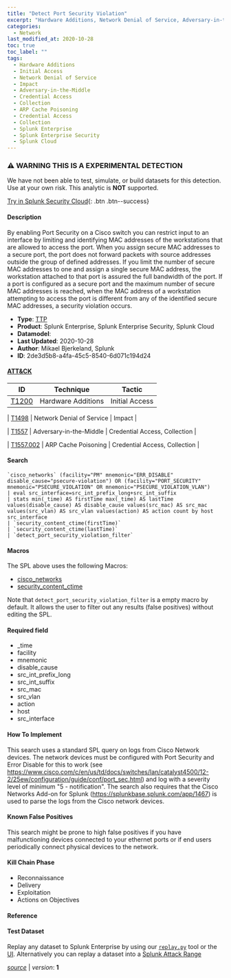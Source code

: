 ```yaml
---
title: "Detect Port Security Violation"
excerpt: "Hardware Additions, Network Denial of Service, Adversary-in-the-Middle, ARP Cache Poisoning"
categories:
  - Network
last_modified_at: 2020-10-28
toc: true
toc_label: ""
tags:
  - Hardware Additions
  - Initial Access
  - Network Denial of Service
  - Impact
  - Adversary-in-the-Middle
  - Credential Access
  - Collection
  - ARP Cache Poisoning
  - Credential Access
  - Collection
  - Splunk Enterprise
  - Splunk Enterprise Security
  - Splunk Cloud
---
```


### ⚠️ WARNING THIS IS A EXPERIMENTAL DETECTION
We have not been able to test, simulate, or build datasets for this detection. Use at your own risk. This analytic is **NOT** supported.


[Try in Splunk Security Cloud](https://www.splunk.com/en_us/cyber-security.html){: .btn .btn--success}

#### Description

By enabling Port Security on a Cisco switch you can restrict input to an interface by limiting and identifying MAC addresses of the workstations that are allowed to access the port. When you assign secure MAC addresses to a secure port, the port does not forward packets with source addresses outside the group of defined addresses. If you limit the number of secure MAC addresses to one and assign a single secure MAC address, the workstation attached to that port is assured the full bandwidth of the port. If a port is configured as a secure port and the maximum number of secure MAC addresses is reached, when the MAC address of a workstation attempting to access the port is different from any of the identified secure MAC addresses, a security violation occurs.

- **Type**: [TTP](https://github.com/splunk/security_content/wiki/Detection-Analytic-Types)
- **Product**: Splunk Enterprise, Splunk Enterprise Security, Splunk Cloud
- **Datamodel**: 
- **Last Updated**: 2020-10-28
- **Author**: Mikael Bjerkeland, Splunk
- **ID**: 2de3d5b8-a4fa-45c5-8540-6d071c194d24


#### [ATT&CK](https://attack.mitre.org/)

| ID             | Technique        |  Tactic             |
| -------------- | ---------------- |-------------------- |
| [T1200](https://attack.mitre.org/techniques/T1200/) | Hardware Additions | Initial Access |

| [T1498](https://attack.mitre.org/techniques/T1498/) | Network Denial of Service | Impact |

| [T1557](https://attack.mitre.org/techniques/T1557/) | Adversary-in-the-Middle | Credential Access, Collection |

| [T1557.002](https://attack.mitre.org/techniques/T1557/002/) | ARP Cache Poisoning | Credential Access, Collection |

#### Search

```
`cisco_networks` (facility="PM" mnemonic="ERR_DISABLE" disable_cause="psecure-violation") OR (facility="PORT_SECURITY" mnemonic="PSECURE_VIOLATION" OR mnemonic="PSECURE_VIOLATION_VLAN") 
| eval src_interface=src_int_prefix_long+src_int_suffix 
| stats min(_time) AS firstTime max(_time) AS lastTime values(disable_cause) AS disable_cause values(src_mac) AS src_mac values(src_vlan) AS src_vlan values(action) AS action count by host src_interface 
| `security_content_ctime(firstTime)` 
| `security_content_ctime(lastTime)` 
| `detect_port_security_violation_filter`
```

#### Macros
The SPL above uses the following Macros:
* [cisco_networks](https://github.com/splunk/security_content/blob/develop/macros/cisco_networks.yml)
* [security_content_ctime](https://github.com/splunk/security_content/blob/develop/macros/security_content_ctime.yml)

Note that `detect_port_security_violation_filter` is a empty macro by default. It allows the user to filter out any results (false positives) without editing the SPL.

#### Required field
* _time
* facility
* mnemonic
* disable_cause
* src_int_prefix_long
* src_int_suffix
* src_mac
* src_vlan
* action
* host
* src_interface


#### How To Implement
This search uses a standard SPL query on logs from Cisco Network devices. The network devices must be configured with Port Security and Error Disable for this to work (see https://www.cisco.com/c/en/us/td/docs/switches/lan/catalyst4500/12-2/25ew/configuration/guide/conf/port_sec.html) and log with a severity level of minimum &#34;5 - notification&#34;. The search also requires that the Cisco Networks Add-on for Splunk (https://splunkbase.splunk.com/app/1467) is used to parse the logs from the Cisco network devices.

#### Known False Positives
This search might be prone to high false positives if you have malfunctioning devices connected to your ethernet ports or if end users periodically connect physical devices to the network.

#### Kill Chain Phase
* Reconnaissance
* Delivery
* Exploitation
* Actions on Objectives






#### Reference


#### Test Dataset
Replay any dataset to Splunk Enterprise by using our [`replay.py`](https://github.com/splunk/attack_data#using-replaypy) tool or the [UI](https://github.com/splunk/attack_data#using-ui).
Alternatively you can replay a dataset into a [Splunk Attack Range](https://github.com/splunk/attack_range#replay-dumps-into-attack-range-splunk-server)




[*source*](https://github.com/splunk/security_content/tree/develop/detections/experimental/network/detect_port_security_violation.yml) \| *version*: **1**